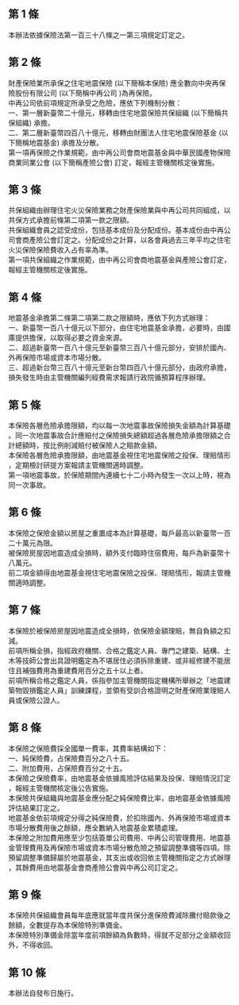 第 1 條
-------
本辦法依據保險法第一百三十八條之一第三項規定訂定之。

第 2 條
-------
財產保險業所承保之住宅地震保險 (以下簡稱本保險) 應全數向中央再保  
險股份有限公司 (以下簡稱中再公司 )為再保險。  
中再公司依前項規定所承受之危險，應依下列機制分散：  
一、第一層新臺幣二十億元，移轉由住宅地震保險共保組織 (以下簡稱共  
    保組織) 承擔。  
二、第二層新臺幣四百八十億元，移轉由財團法人住宅地震保險基金 (以  
    下簡稱地震基金) 承擔及分散。  
第一項再保險之作業規範，由中再公司會商地震基金與中華民國產物保險  
商業同業公會 (以下簡稱產險公會) 訂定，報經主管機關核定後實施。

第 3 條
-------
共保組織由辦理住宅火災保險業務之財產保險業與中再公司共同組成，以  
共保方式承擔前條第二項第一款之限額。  
共保組織會員之認受成份，包括基本成份及分配成份。基本成份由中再公  
司會商產險公會訂定之。分配成份之計算，以各會員過去三年平均之住宅  
火災保險保險費收入占有率為準。  
第一項共保組織之作業規範，由中再公司會商地震基金與產險公會訂定，  
報經主管機關核定後實施。

第 4 條
-------
地震基金承擔第二條第二項第二款之限額時，應依下列方式辦理：  
一、新臺幣一百八十億元以下部分，由住宅地震基金承擔，必要時，由國  
    庫提供擔保，以取得必要之資金來源。  
二、超過新臺幣一百八十億元至新臺幣三百八十億元部分，安排於國內、  
    外再保險市場或資本市場分散。  
三、超過新台幣三百八十億元至新台幣四百八十億元部分，由政府承擔，  
    損失發生時由主管機關編列經費需求報請行政院循預算程序辦理。

第 5 條
-------
本保險各層危險承擔限額，均以每一次地震事故保險損失金額為計算基礎  
。同一次地震事故合計應賠付之保險損失總額超過各層危險承擔限額之合  
計總額時，按比例削減賠付被保險人之賠款金額。  
本保險各層危險承擔限額，由地震基金視住宅地震保險之投保、理賠情形  
，定期檢討研提方案報請主管機關適時調整。  
第一項地震事故，於保險期間內連續七十二小時內發生一次以上時，視為  
同一次事故。

第 6 條
-------
本保險之保險金額以房屋之重置成本為計算基礎，每戶最高以新臺幣一百  
二十萬元為限。  
被保險房屋因地震造成全損時，額外支付臨時住宿費用，每戶為新臺幣十  
八萬元。  
前二項金額得由地震基金視住宅地震保險之投保、理賠情形，報請主管機  
關適時調整。

第 7 條
-------
本保險於被保險房屋因地震造成全損時，依保險金額理賠，無自負額之扣  
減。  
前項所稱全損，指經政府機關、合格之鑑定人員、專門之建築、結構、土  
木等技師公會出具證明鑑定為不堪居住必須拆除重建、或非經修建不能居  
住且補強費用為重建費用百分之五十以上者。  
前項所稱合格之鑑定人員，係指參加主管機關指定機構所舉辦之「地震建  
築物毀損鑑定人員」訓練課程，並領有受訓合格證明之財產保險業理賠人  
員或保險公證人。

第 8 條
-------
本保險之保險費採全國單一費率，其費率結構如下：  
一、純保險費，占保險費百分之八十五。  
二、附加費用，占保險費百分之十五。  
本保險之保險費率，由地震基金依據風險評估結果及投保、理賠情況訂定  
，報經主管機關核定後公告實施。  
本保險共保組織與地震基金應分配之純保險費比率，由地震基金依據風險  
評估結果訂定之。  
地震基金依前項規定分得之純保險費，於扣除國內、外再保險市場或資本  
市場分散費用後之餘額，應全數納入地震基金累積處理。  
本保險之附加費用應至少包括簽單公司費用、中再公司管理費用、地震基  
金管理費用及再保險市場或資本市場分散危險之預留調整準備等四項。除  
預留調整準備歸屬於地震基金，其支出或收回依主管機關指定之方式辦理  
，其餘費用由地震基金會商產險公會與中再公司訂定之。

第 9 條
-------
本保險共保組織會員每年底應就當年度共保分進保險費減除攤付賠款後之  
餘額，全數提存為本保險特別準備金。  
本保險特別準備金除當年度前項餘額為負數時，得就不足部分之金額收回  
外，不得收回。

第 10 條
--------
本辦法自發布日施行。

